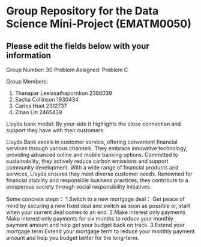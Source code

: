 # Group Repository for the Data Science Mini-Project (EMATM0050)

## Please edit the fields below with your information
Group Number: 30
Problem Assigned: Problem C

Group Members:
1. Thanapar Leelasathapornkun 2386039
2. Sacha Collinson 1930434
3. Carlos Huet 2312737
4. Zihao Lin 2465439


Lloyds bank model: By your side
It highlights the close connection and support they have with their customers

Lloyds Bank excels in customer service, offering convenient financial services through various channels. They embrace innovative technology, providing advanced online and mobile banking options. Committed to sustainability, they actively reduce carbon emissions and support community development. With a wide range of financial products and services, Lloyds ensures they meet diverse customer needs. Renowned for financial stability and responsible business practices, they contribute to a prosperous society through social responsibility initiatives.

Some concrete steps：
1.Switch to a new mortgage deal：
Get peace of mind by securing a new fixed deal and switch as soon as possible or, start when your current deal comes to an end.
2.Make interest only payments
Make interest only payments for six months to reduce your monthly payment amount and help get your budget back on track.
3.Extend your mortgage term
Extend your mortgage term to reduce your monthly payment amount and help you budget better for the long-term.
